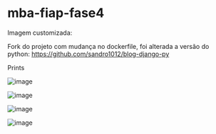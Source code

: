 # mba-fiap-fase4

Imagem customizada: 

Fork do projeto com mudança no dockerfile, foi alterada a versão do python: 
https://github.com/sandro1012/blog-django-py

Prints

![image](https://user-images.githubusercontent.com/44900535/179001567-48cbcf13-d362-43b7-9b2e-bca43a4e6941.png)

![image](https://user-images.githubusercontent.com/44900535/178999035-cc85a1bb-f419-4f21-8fbf-e5f375d7305e.png)

![image](https://user-images.githubusercontent.com/44900535/179001771-b35dee12-1527-44d7-b5c4-f9323056212b.png)

![image](https://user-images.githubusercontent.com/44900535/178998843-130f5622-f8d4-46e7-811d-3fe0c5a98114.png)





